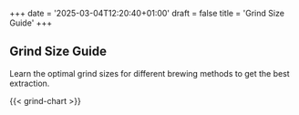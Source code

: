 +++
date = '2025-03-04T12:20:40+01:00'
draft = false
title = 'Grind Size Guide'
+++

## Grind Size Guide

Learn the optimal grind sizes for different brewing methods to get the best extraction.


{{< grind-chart >}}